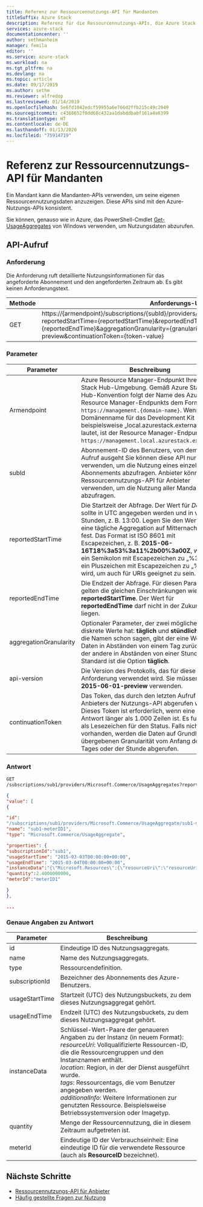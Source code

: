 ```yaml
---
title: Referenz zur Ressourcennutzungs-API für Mandanten
titleSuffix: Azure Stack
description: Referenz für die Ressourcennutzungs-APIs, die Azure Stack Hub-Nutzungsinformationen abrufen.
services: azure-stack
documentationcenter: ''
author: sethmanheim
manager: femila
editor: ''
ms.service: azure-stack
ms.workload: na
ms.tgt_pltfrm: na
ms.devlang: na
ms.topic: article
ms.date: 09/17/2019
ms.author: sethm
ms.reviewer: alfredop
ms.lastreviewed: 01/14/2019
ms.openlocfilehash: 5e6fd1042edcf59955a6e766d2ffb215c49c2949
ms.sourcegitcommit: c4368652f0dd68c432aa1dabddbabf161a4a6399
ms.translationtype: HT
ms.contentlocale: de-DE
ms.lasthandoff: 01/13/2020
ms.locfileid: "75914719"
---
```

# <a name="tenant-resource-usage-api-reference"></a>Referenz zur Ressourcennutzungs-API für Mandanten

Ein Mandant kann die Mandanten-APIs verwenden, um seine eigenen Ressourcennutzungsdaten anzuzeigen. Diese APIs sind mit den Azure-Nutzungs-APIs konsistent.

Sie können, genauso wie in Azure, das PowerShell-Cmdlet [Get-UsageAggregates](/powershell/module/azurerm.usageaggregates/get-usageaggregates) von Windows verwenden, um Nutzungsdaten abzurufen.

## <a name="api-call"></a>API-Aufruf

### <a name="request"></a>Anforderung

Die Anforderung ruft detaillierte Nutzungsinformationen für das angeforderte Abonnement und den angeforderten Zeitraum ab. Es gibt keinen Anforderungstext.

| **Methode** | **Anforderungs-URI** |
| --- | --- |
| GET |https://{armendpoint}/subscriptions/{subId}/providers/Microsoft.Commerce/usageAggregates?reportedStartTime={reportedStartTime}&reportedEndTime={reportedEndTime}&aggregationGranularity={granularity}&api-version=2015-06-01-preview&continuationToken={token-value} |

### <a name="parameters"></a>Parameter

| **Parameter** | **Beschreibung** |
| --- | --- |
| Armendpoint |Azure Resource Manager-Endpunkt Ihrer Azure Stack Hub-Umgebung. Gemäß Azure Stack Hub-Konvention folgt der Name des Azure Resource Manager-Endpunkts dem Format `https://management.{domain-name}`. Wenn der Domänenname für das Development Kit beispielsweise „local.azurestack.external“ lautet, ist der Resource Manager-Endpunkt `https://management.local.azurestack.external`. |
| subId |Abonnement-ID des Benutzers, von dem der Aufruf ausgeht Sie können diese API nur verwenden, um die Nutzung eines einzelnen Abonnements abzufragen. Anbieter können die Ressourcennutzungs-API für Anbieter verwenden, um die Nutzung aller Mandanten abzufragen. |
| reportedStartTime |Die Startzeit der Abfrage. Der Wert für *DateTime* sollte in UTC angegeben werden und in vollen Stunden, z. B. 13:00. Legen Sie den Wert für eine tägliche Aggregation auf Mitternacht (UTC) fest. Das Format ist ISO 8601 mit Escapezeichen, z. B. **2015-06-16T18%3a53%3a11%2b00%3a00Z**, wobei ein Semikolon mit Escapezeichen zu „%3a“ und ein Pluszeichen mit Escapezeichen zu „%2b“ wird, um auch für URIs geeignet zu sein. |
| reportedEndTime |Die Endzeit der Abfrage. Für diesen Parameter gelten die gleichen Einschränkungen wie für **reportedStartTime**. Der Wert für **reportedEndTime** darf nicht in der Zukunft liegen. |
| aggregationGranularity |Optionaler Parameter, der zwei mögliche diskrete Werte hat: **täglich** und **stündlich**. Wie die Namen schon sagen, gibt der eine Wert Daten in Abständen von einem Tag zurück und der andere in Abständen von einer Stunde. Der Standard ist die Option **täglich**. |
| api-version |Die Version des Protokolls, das für diese Anforderung verwendet wird. Sie müssen **2015-06-01-preview** verwenden. |
| continuationToken |Das Token, das durch den letzten Aufruf des Anbieters der Nutzungs-API abgerufen wurde. Dieses Token ist erforderlich, wenn eine Antwort länger als 1.000 Zeilen ist. Es fungiert als Lesezeichen für den Status. Falls nicht vorhanden, werden die Daten auf Grundlage der übergebenen Granularität vom Anfang des Tages oder der Stunde abgerufen. |

### <a name="response"></a>Antwort

```html
GET
/subscriptions/sub1/providers/Microsoft.Commerce/UsageAggregates?reportedStartTime=reportedStartTime=2014-05-01T00%3a00%3a00%2b00%3a00&reportedEndTime=2015-06-01T00%3a00%3a00%2b00%3a00&aggregationGranularity=Daily&api-version=1.0
```

```json
{
"value": [
{

"id":
"/subscriptions/sub1/providers/Microsoft.Commerce/UsageAggregate/sub1-meterID1",
"name": "sub1-meterID1",
"type": "Microsoft.Commerce/UsageAggregate",

"properties": {
"subscriptionId":"sub1",
"usageStartTime": "2015-03-03T00:00:00+00:00",
"usageEndTime": "2015-03-04T00:00:00+00:00",
"instanceData":"{\"Microsoft.Resources\":{\"resourceUri\":\"resourceUri1\",\"location\":\"Alaska\",\"tags\":null,\"additionalInfo\":null}}",
"quantity":2.4000000000,
"meterId":"meterID1"

}
},

...
```

### <a name="response-details"></a>Genaue Angaben zu Antwort

| **Parameter** | **Beschreibung** |
| --- | --- |
| id |Eindeutige ID des Nutzungsaggregats. |
| name |Name des Nutzungsaggregats. |
| type |Ressourcendefinition. |
| subscriptionId |Bezeichner des Abonnements des Azure-Benutzers. |
| usageStartTime |Startzeit (UTC) des Nutzungsbuckets, zu dem dieses Nutzungsaggregat gehört. |
| usageEndTime |Endzeit (UTC) des Nutzungsbuckets, zu dem dieses Nutzungsaggregat gehört. |
| instanceData |Schlüssel-Wert-Paare der genaueren Angaben zu der Instanz (in neuem Format):<br>  *resourceUri*: Vollqualifizierte Ressourcen-ID, die die Ressourcengruppen und den Instanznamen enthält. <br>  *location*: Region, in der der Dienst ausgeführt wurde. <br>  *tags*: Ressourcentags, die vom Benutzer angegeben werden. <br>  *additionalInfo*: Weitere Informationen zur genutzten Ressource. Beispielsweise Betriebssystemversion oder Imagetyp. |
| quantity |Menge der Ressourcennutzung, die in diesem Zeitraum aufgetreten ist. |
| meterId |Eindeutige ID der Verbrauchseinheit: Eine eindeutige ID für die verwendete Ressource (auch als **ResourceID** bezeichnet). |

## <a name="next-steps"></a>Nächste Schritte

- [Ressourcennutzungs-API für Anbieter](azure-stack-provider-resource-api.md)
- [Häufig gestellte Fragen zur Nutzung](azure-stack-usage-related-faq.md)
